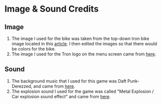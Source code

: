 # Image & Sound Credits
## Image
1. The image I used for the bike was taken from the top-down tron bike image located in this [article](https://www.asphaltandrubber.com/news/tron-lightcycle-design-daniel-simon/). I then edited the images so that there would be colors for the bike.
2. The image I used for the Tron logo on the menu screen came from [here](https://commons.wikimedia.org/wiki/File:Tron-logo.svg).

## Sound
1. The background music that I used for this game was Daft Punk-Derezzed, and came from [here](https://www.youtube.com/watch?v=F4eccPBFEjE).
2. The explosion sound I used for the game was called "Metal Explosion / Car explosion sound effect" and came from [here](https://www.youtube.com/watch?v=Uldk2U0dwDM).

